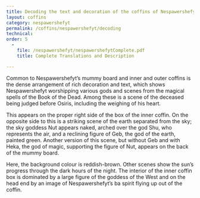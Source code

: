 ```yaml
---
title: Decoding the text and decoration of the coffins of Nespawershefyt
layout: coffins
category: nespawershefyt
permalink: /coffins/nespawershefyt/decoding
technical:
order: 5
  - 
    file: /nespawershefyt/nespawershefytComplete.pdf
    title: Complete Translations and Description

---
```


Common to Nespawershefyt’s mummy board and inner and outer coffins is the dense arrangement of rich decoration and text,
which shows Nespawershefyt worshipping various gods and scenes from the magical spells of the Book of the Dead.
Among these is a scene of the deceased being judged before Osiris, including the weighing of his heart.

This appears on the proper right side of the box of the inner coffin. On the opposite side to this is a striking scene
of the earth separated from the sky; the sky goddess Nut appears naked, arched over the god Shu, who represents the air,
and a reclining figure of Geb, the god of the earth, painted green. Another version of this scene, but without Geb and
with Heka, the god of magic, supporting the figure of Nut, appears on the back of the mummy board.

Here, the background colour is reddish-brown. Other scenes show the sun’s progress through the dark hours of the night.
The interior of the inner coffin box is dominated by a large figure of the goddess of the West and on the head end by an
image of Nespawershefyt’s ba spirit flying up out of the coffin.
